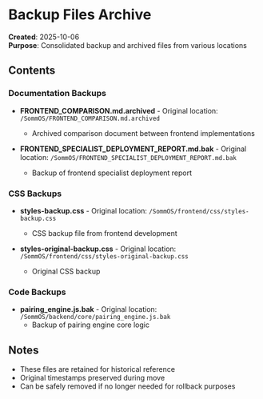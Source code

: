 # Backup Files Archive

**Created**: 2025-10-06  
**Purpose**: Consolidated backup and archived files from various locations

## Contents

### Documentation Backups

- **FRONTEND_COMPARISON.md.archived** - Original location: `/SommOS/FRONTEND_COMPARISON.md.archived`
  - Archived comparison document between frontend implementations
  
- **FRONTEND_SPECIALIST_DEPLOYMENT_REPORT.md.bak** - Original location: `/SommOS/FRONTEND_SPECIALIST_DEPLOYMENT_REPORT.md.bak`
  - Backup of frontend specialist deployment report

### CSS Backups

- **styles-backup.css** - Original location: `/SommOS/frontend/css/styles-backup.css`
  - CSS backup file from frontend development
  
- **styles-original-backup.css** - Original location: `/SommOS/frontend/css/styles-original-backup.css`
  - Original CSS backup

### Code Backups

- **pairing_engine.js.bak** - Original location: `/SommOS/backend/core/pairing_engine.js.bak`
  - Backup of pairing engine core logic

## Notes

- These files are retained for historical reference
- Original timestamps preserved during move
- Can be safely removed if no longer needed for rollback purposes
